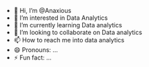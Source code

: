 - 👋 Hi, I’m @Anaxious
- 👀 I’m interested in Data Analytics
- 🌱 I’m currently learning Data analytics
- 💞️ I’m looking to collaborate on Data analytics
- 📫 How to reach me into data analytics
- 😄 Pronouns: ...
- ⚡ Fun fact: ...

<!---
Anaxious/Anaxious is a ✨ special ✨ repository because its `README.md` (this file) appears on your GitHub profile.
You can click the Preview link to take a look at your changes.
--->
